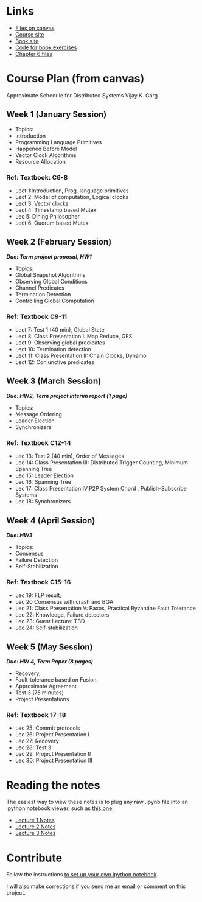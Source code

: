 Links
=================

- [Files on canvas](https://utexas.instructure.com/courses/1078892/files#11-DISTRIBUTED%20SYSTEMS-SE)
- [Course site](http://users.ece.utexas.edu/~garg/sp14-opt3-syllabus.html)
- [Book site](http://users.ece.utexas.edu/~garg/jbk.html)
- [Code for book exercises](http://users.ece.utexas.edu/~garg/dist/jbkCode.html)
- [Chapter 6 files](http://users.ece.utexas.edu/~garg/dist/jbk/chapter6-index.html)


Course Plan (from canvas)
=================

Approximate Schedule for Distributed Systems
    Vijay K. Garg

Week 1 (January Session)
-----
- Topics: 
- Introduction
- Programming Language Primitives
- Happened Before Model
- Vector Clock Algorithms
- Resource Allocation

### Ref: Textbook: C6-8

- Lect 1:Introduction, Prog. language primitives
- Lect 2: Model of computation, Logical clocks
- Lect 3: Vector clocks 
- Lect 4: Timestamp based Mutex 
- Lec  5: Dining Philosopher
- Lect 6: Quorum based Mutex


Week 2 (February Session)
-----
***Due: Term project proposal, HW1***

- Topics:
- Global Snapshot Algorithms
- Observing Global Conditions
- Channel Predicates
- Termination Detection
- Controlling Global Computation

### Ref: Textbook C9-11

- Lect 7: Test 1 (40 min), Global State
- Lect 8: Class Presentation I: Map Reduce, GFS 
- Lect 9: Observing global predicates
- Lect 10: Termination detection
- Lect 11: Class Presentation II: Chain Clocks, Dynamo
- Lect 12: Conjunctive predicates


Week 3 (March Session)
-----
***Due: HW2, Term project interim report (1 page)***

- Topics:
- Message Ordering
- Leader Election
- Synchronizers

### Ref: Textbook C12-14

- Lec 13: Test 2 (40 min), Order of Messages
- Lec 14: Class Presentation III: Distributed Trigger Counting, Minimum Spanning Tree
- Lec 15: Leader Election
- Lec 16: Spanning Tree
- Lec 17: Class Presentation IV:P2P System Chord , Publish-Subscribe Systems
- Lec 18: Synchronizers

Week 4 (April Session)
-----
***Due: HW3***

- Topics:
- Consensus
- Failure Detection
- Self-Stabilization

### Ref: Textbook C15-16

- Lec 19: FLP result, 
- Lec 20 Consensus with crash and BGA
- Lec 21: Class Presentation V: Paxos, Practical Byzantine Fault Tolerance
- Lec 22: Knowledge, Failure detectors
- Lec 23: Guest Lecture: TBD
- Lec 24: Self-stabilization



Week 5 (May Session)
------
***Due: HW 4, Term Paper (8 pages)***

- Recovery,
- Fault-tolerance based on Fusion,
- Approximate Agreement
- Test 3 (75 minutes)
- Project Presentations

### Ref: Textbook 17-18

- Lec 25: Commit protocols
- Lec 26: Project Presentation I
- Lec 27: Recovery
- Lec 28: Test 3
- Lec 29: Project Presentation II
- Lec 30: Project Presentation III


Reading the notes
=================

The easiest way to view these notes is to plug any raw .ipynb file into an ipython notebook viewer, such as [this one](http://nbviewer.ipython.org/).

- [Lecture 1 Notes](http://nbviewer.ipython.org/github/rblakemesser/distributed-systems/blob/master/notebook/lecture_01.ipynb)
- [Lecture 2 Notes](http://nbviewer.ipython.org/github/rblakemesser/distributed-systems/blob/master/notebook/lecture_02.ipynb)
- [Lecture 3 Notes](http://nbviewer.ipython.org/github/rblakemesser/distributed-systems/blob/master/notebook/lecture_03.ipynb)

Contribute
=================

Follow the instructions [to set up your own ipython notebook](http://ipython.org/ipython-doc/dev/interactive/notebook.html).

I will also make corrections if you send me an email or comment on this project.

